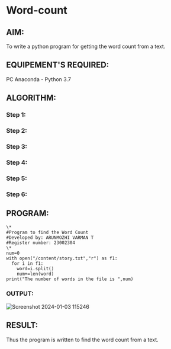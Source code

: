 # Word-count
## AIM:
To write a python program for getting the word count from a text.
## EQUIPEMENT'S REQUIRED: 
PC
Anaconda - Python 3.7
## ALGORITHM: 
### Step 1:

### Step 2: 
 
### Step 3: 

### Step 4:  

### Step 5: 

### Step 6: 

## PROGRAM:
```
\*
#Program to find the Word Count
#Developed by: ARUNMOZHI VARMAN T
#Register number: 23002304
\*
num=0
with open("/content/story.txt","r") as f1:
  for i in f1:
    word=i.split()
    num+=len(word)
print("The number of words in the file is ",num)
```
### OUTPUT:
![Screenshot 2024-01-03 115246](https://github.com/ArunmozhiVarmanT/Word-count/assets/144870523/0b9ba766-eb45-4606-9995-b58d283a8940)

## RESULT:
Thus the program is written to find the word count from a text.
